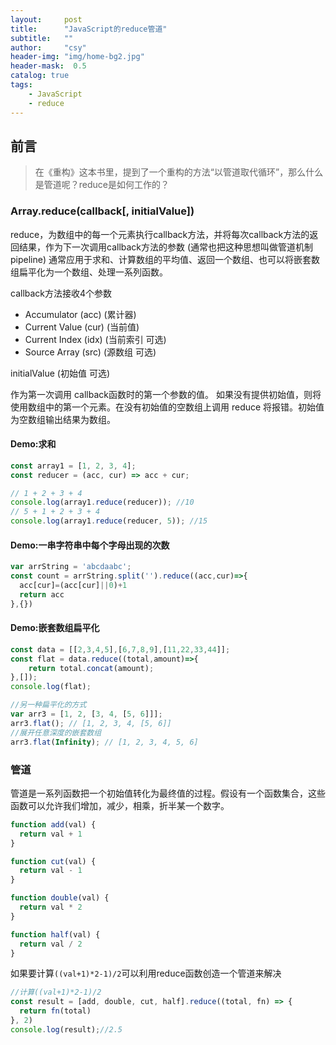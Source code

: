 ```yaml
---
layout:     post
title:      "JavaScript的reduce管道"
subtitle:   ""
author:     "csy"
header-img: "img/home-bg2.jpg"
header-mask:  0.5
catalog: true
tags:
    - JavaScript
    - reduce
---
```


## 前言
> 在《重构》这本书里，提到了一个重构的方法“以管道取代循环”，那么什么是管道呢？reduce是如何工作的？

### Array.reduce(callback[, initialValue])

reduce，为数组中的每一个元素执行callback方法，并将每次callback方法的返回结果，作为下一次调用callback方法的参数 (通常也把这种思想叫做管道机制pipeline)
通常应用于求和、计算数组的平均值、返回一个数组、也可以将嵌套数组扁平化为一个数组、处理一系列函数。

callback方法接收4个参数
- Accumulator (acc) (累计器)
- Current Value (cur) (当前值)
- Current Index (idx) (当前索引 可选)
- Source Array (src) (源数组 可选)

initialValue (初始值 可选)

作为第一次调用 callback函数时的第一个参数的值。 如果没有提供初始值，则将使用数组中的第一个元素。在没有初始值的空数组上调用 reduce 将报错。初始值为空数组输出结果为数组。

#### Demo:求和
```js
const array1 = [1, 2, 3, 4];
const reducer = (acc, cur) => acc + cur;

// 1 + 2 + 3 + 4
console.log(array1.reduce(reducer)); //10
// 5 + 1 + 2 + 3 + 4
console.log(array1.reduce(reducer, 5)); //15
```

#### Demo:一串字符串中每个字母出现的次数
```js
var arrString = 'abcdaabc';
const count = arrString.split('').reduce((acc,cur)=>{
  acc[cur]=(acc[cur]||0)+1
  return acc
},{})
```

#### Demo:嵌套数组扁平化
```js
const data = [[2,3,4,5],[6,7,8,9],[11,22,33,44]];
const flat = data.reduce((total,amount)=>{
    return total.concat(amount);
},[]);
console.log(flat);

//另一种扁平化的方式
var arr3 = [1, 2, [3, 4, [5, 6]]];
arr3.flat(); // [1, 2, 3, 4, [5, 6]]
//展开任意深度的嵌套数组
arr3.flat(Infinity); // [1, 2, 3, 4, 5, 6]
```

### 管道

管道是一系列函数把一个初始值转化为最终值的过程。假设有一个函数集合，这些函数可以允许我们增加，减少，相乘，折半某一个数字。
```js
function add(val) {
  return val + 1
}

function cut(val) {
  return val - 1
}

function double(val) {
  return val * 2
}

function half(val) {
  return val / 2
}
```
如果要计算```((val+1)*2-1)/2```可以利用reduce函数创造一个管道来解决
```js
//计算((val+1)*2-1)/2
const result = [add, double, cut, half].reduce((total, fn) => {
  return fn(total)
}, 2)
console.log(result);//2.5
```
